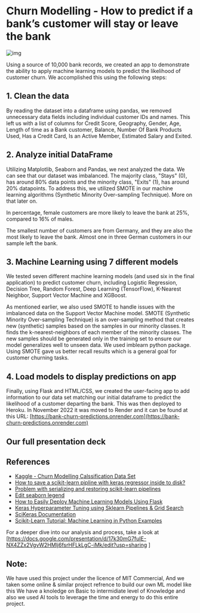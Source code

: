 # Churn Modelling - How to predict if a bank’s customer will stay or leave the bank
![img](https://github.com/user-attachments/assets/2e157e51-e879-43a7-9755-74560a19f033)

Using a source of 10,000 bank records, we created an app to demonstrate the ability to apply machine learning models to predict the likelihood of customer churn. We accomplished this using the following steps:

## 1. Clean the data

By reading the dataset into a dataframe using pandas, we removed unnecessary data fields including individual customer IDs and names. This left us with a list of columns for Credit Score, Geography, Gender, Age, Length of time as a Bank customer, Balance, Number Of Bank Products Used, Has a Credit Card, Is an Active Member, Estimated Salary and Exited.

## 2. Analyze initial DataFrame

Utilizing Matplotlib, Seaborn and Pandas, we next analyzed the data. We can see that our dataset was imbalanced. The majority class, "Stays" (0), has around 80% data points and the minority class, "Exits" (1), has around 20% datapoints. To address this, we utilized SMOTE in our machine learning algorithms (Synthetic Minority Over-sampling Technique). More on that later on.

In percentage, female customers are more likely to leave the bank at 25%, compared to 16% of males.

The smallest number of customers are from Germany, and they are also the most likely to leave the bank. Almost one in three German customers in our sample left the bank.

## 3. Machine Learning using 7 different models

We tested seven different machine learning models (and used six in the final application) to predict customer churn, including Logistic Regression, Decision Tree, Random Forest, Deep Learning (TensorFlow), K-Nearest Neighbor, Support Vector Machine and XGBoost.

As mentioned earlier, we also used SMOTE to handle issues with the imbalanced data on the Support Vector Machine model. SMOTE (Synthetic Minority Over-sampling Technique) is an over-sampling method that creates new (synthetic) samples based on the samples in our minority classes. It finds the k-nearest-neighbors of each member of the minority classes. The new samples should be generated only in the training set to ensure our model generalizes well to unseen data. We used imblearn python package. Using SMOTE gave us better recall results which is a general goal for customer churning tasks.

## 4. Load models to display predictions on app

Finally, using Flask and HTML/CSS, we created the user-facing app to add information to our data set matching our initial dataframe to predict the likelihood of a customer departing the bank. This was then deployed to Heroku. In November 2022 it was moved to Render and it can be found at this URL: [https://bank-churn-predictions.onrender.com](https://bank-churn-predictions.onrender.com)


## Our full presentation deck
  [can be found here]:https://docs.google.com/presentation/d/17k30mG7fuIE-NX4ZZx2VgvW2HMlj6fsrHFLkLgC-iMk/edit?usp=sharing

## References

- [Kaggle - Churn Modelling Calssification Data Set](https://www.kaggle.com/shrutimechlearn/churn-modelling)
- [How to save a scikit-learn pipline with keras regressor inside to disk?](https://stackoverflow.com/questions/37984304/how-to-save-a-scikit-learn-pipline-with-keras-regressor-inside-to-disk)
- [Problem with serializing and restoring scikit-learn pipelines](https://rebeccabilbro.github.io/module-main-has-no-attribute/)
- [Edit seaborn legend](https://stackoverflow.com/questions/45201514/edit-seaborn-legend)
- [How to Easily Deploy Machine Learning Models Using Flask](https://towardsdatascience.com/how-to-easily-deploy-machine-learning-models-using-flask-b95af8fe34d4)
- [Keras Hyperparameter Tuning using Sklearn Pipelines & Grid Search](https://medium.com/@am.benatmane/keras-hyperparameter-tuning-using-sklearn-pipelines-grid-search-with-cross-validation-ccfc74b0ce9f)
- [SciKeras Documentation](https://www.adriangb.com/scikeras/stable/index.html)
- [Scikit-Learn Tutorial: Machine Learning in Python Examples](https://www.guru99.com/scikit-learn-tutorial.html)

For a deeper dive into our analysis and process, take a look at [https://docs.google.com/presentation/d/17k30mG7fuIE-NX4ZZx2VgvW2HMlj6fsrHFLkLgC-iMk/edit?usp=sharing
]

## Note:
We have used this project under the licence of MIT Commercial, And we taken some online & similar project refrence to build our own ML model like this We have a knoledge on Basic to intermidiate level of Knowledge and also we used AI tools to leverage the time and energy to do this entire project.

 

